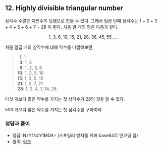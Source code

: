 ## 12. Highly divisible triangular number

삼각수 수열은 자연수의 덧셈으로 만들 수 있다. 그래서 일곱 번째 삼각수는 1 + 2 + 3 + 4 + 5 + 6 + 7 = 28 이 된다. 처음 열 개의 항은 다음과 같다.

<p align="center">
  1, 3, 6, 10, 15, 21, 28, 36, 45, 55, ...
</p>

처음 일곱 개의 삼각수에 대해 약수를 나열해보면,

> **&nbsp;&nbsp;1**: 1<br>
> **&nbsp;&nbsp;3**: 1, 3<br>
> **&nbsp;&nbsp;6**: 1, 2, 3, 6<br>
> **10**: 1, 2, 5, 10<br>
> **15**: 1, 3, 5, 15<br>
> **21**: 1, 3, 7, 21<br>
> **28**: 1, 2, 4, 7, 14, 28

다섯 개보다 많은 약수를 가지는 첫 삼각수가 28인 것을 알 수 있다.

500 개보다 많은 약수를 가지는 첫 삼각수를 구하여라.

### 정답과 풀이

* 정답: NzY1NzY1MDA= (스포일러 방지를 위해 base64로 인코딩 됨)
* 풀이: [링크](./explanation.md)

